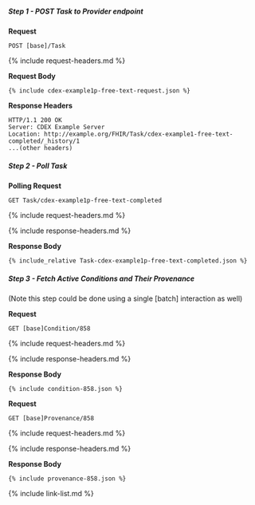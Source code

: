 
##### Step 1 - POST Task to Provider endpoint

**Request**
~~~
POST [base]/Task
~~~

{% include request-headers.md %}

**Request Body**

~~~
{% include cdex-example1p-free-text-request.json %}
~~~

**Response Headers**

~~~
HTTP/1.1 200 OK
Server: CDEX Example Server
Location: http://example.org/FHIR/Task/cdex-example1-free-text-completed/_history/1
...(other headers)
~~~

##### Step 2 - Poll Task

**Polling Request**
~~~
GET Task/cdex-example1p-free-text-completed
~~~

{% include request-headers.md %}

{% include response-headers.md %}

**Response Body**

~~~
{% include_relative Task-cdex-example1p-free-text-completed.json %}
~~~

##### Step 3 - Fetch Active Conditions and Their Provenance

(Note this step could be done using a single [batch] interaction as well)

**Request**
~~~
GET [base]Condition/858
~~~

{% include request-headers.md %}

{% include response-headers.md %}

**Response Body**

~~~
{% include condition-858.json %}
~~~

**Request**
~~~
GET [base]Provenance/858
~~~

{% include request-headers.md %}

{% include response-headers.md %}

**Response Body**

~~~
{% include provenance-858.json %}
~~~

{% include link-list.md %}
